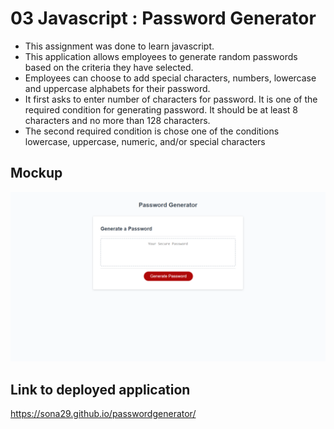 # 03 Javascript : Password Generator

- This assignment was done to learn javascript.
- This application allows employees to generate random passwords based on the criteria they have selected. 
- Employees can choose to add special characters, numbers, lowercase and uppercase alphabets for their password.
- It first asks to enter number of characters for password. It is one of the required condition for generating password. It should be at least 8 characters and no more than 128 characters.
- The second required condition is chose one of the conditions lowercase, uppercase, numeric, and/or special characters


## Mockup
![alt text](images/password.PNG)

## Link to deployed application

https://sona29.github.io/passwordgenerator/
